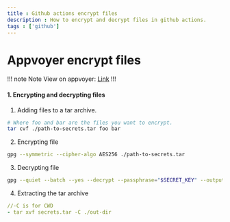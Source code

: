 ```yaml
---
title : Github actions encrypt files
description : How to encrypt and decrypt files in github actions.
tags : ['github']
---
```


# Appvoyer encrypt files

!!! note Note
View on appvoyer: [Link](https://www.appveyor.com/docs/how-to/secure-files/)
!!!

#### 1. Encrypting and decrypting files
1. Adding files to a tar archive.
```bash
# Where foo and bar are the files you want to encrypt.
tar cvf ./path-to-secrets.tar foo bar
```

2. Encrypting file
```bash
gpg --symmetric --cipher-algo AES256 ./path-to-secrets.tar
```

3. Decrypting file
```bash
gpg --quiet --batch --yes --decrypt --passphrase="$SECRET_KEY" --output ./path-to-output-file.tar ./path-to-input-gpg-file.gpg
```

4. Extracting the tar archive
```yml
//-C is for CWD
- tar xvf secrets.tar -C ./out-dir
```